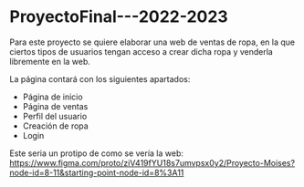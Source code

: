 # ProyectoFinal---2022-2023

Para este proyecto se quiere elaborar una web de ventas de ropa, en la que ciertos tipos de usuarios tengan acceso a crear dicha ropa y venderla
libremente en la web.

La página contará con los siguientes apartados:

  - Página de inicio
  - Página de ventas
  - Perfil del usuario
  - Creación de ropa
  - Login


Este seria un protipo de como se vería la web: https://www.figma.com/proto/ziV419fYU18s7umvpsx0y2/Proyecto-Moises?node-id=8-11&starting-point-node-id=8%3A11
